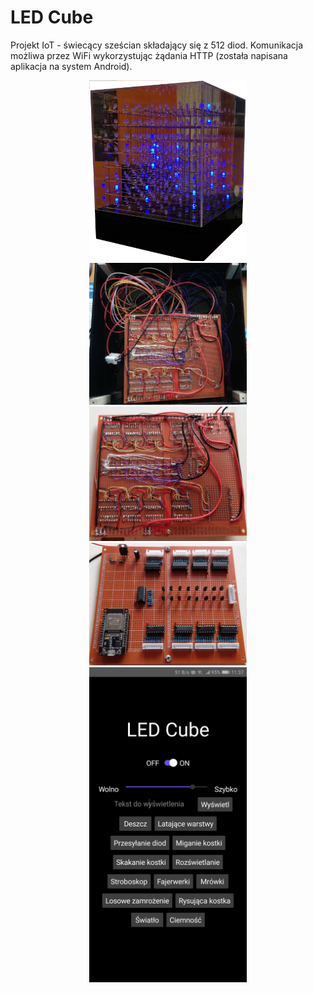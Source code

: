 # LED Cube

Projekt IoT - świecący sześcian składający się z 512 diod. Komunikacja możliwa przez WiFi wykorzystując żądania HTTP (została napisana aplikacja na system Android).
<p align="center">
  <img src="Photos/1.png" width="50%" height="50%">
<img src="Photos/2.jpg" width="50%" height="50%">
<img src="Photos/3.jpg" width="50%" height="50%">
<img src="Photos/4.jpg" width="50%" height="50%">
<img src="Photos/5.jpg" width="50%" height="50%">
</p>
